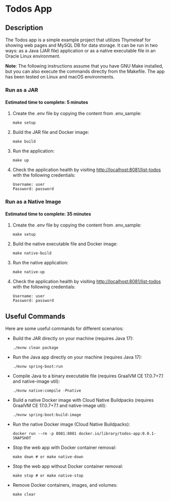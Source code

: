 # Todos App

## Description

The Todos app is a simple example project that utilizes Thymeleaf for showing web pages and MySQL DB for data storage. It can be run in two ways: as a Java (JAR file) application or as a native executable file in an Oracle Linux environment.

**Note**: The following instructions assume that you have GNU Make installed, but you can also execute the commands directly from the Makefile. The app has been tested on Linux and macOS environments.

### Run as a JAR

#### Estimated time to complete: 5 minutes

1. Create the .env file by copying the content from .env_sample:

   ```shell
   make setup
   ```

2. Build the JAR file and Docker image:

   ```shell
   make build
   ```

3. Run the application:

   ```shell
   make up
   ```

4. Check the application health by visiting [http://localhost:8081/list-todos](http://localhost:8081/list-todos) with the following credentials:

   ```
   Username: user
   Password: password
   ```

### Run as a Native Image

#### Estimated time to complete: 35 minutes

1. Create the .env file by copying the content from .env_sample:

   ```shell
   make setup
   ```

2. Build the native executable file and Docker image:

   ```shell
   make native-build
   ```

3. Run the native application:

   ```shell
   make native-up
   ```

4. Check the application health by visiting [http://localhost:8081/list-todos](http://localhost:8081/list-todos) with the following credentials:

   ```
   Username: user
   Password: password
   ```

## Useful Commands

Here are some useful commands for different scenarios:

- Build the JAR directly on your machine (requires Java 17):

  ```shell
  ./mvnw clean package
  ```

- Run the Java app directly on your machine (requires Java 17):

  ```shell
  ./mvnw spring-boot:run
  ```

- Compile Java to a binary executable file (requires GraalVM CE 17.0.7+7.1 and native-image util):

  ```shell
  ./mvnw native:compile -Pnative
  ```

- Build a native Docker image with Cloud Native Buildpacks (requires GraalVM CE 17.0.7+7.1 and native-image util):

  ```shell
  ./mvnw spring-boot:build-image
  ```

- Run the native Docker image (Cloud Native Buildpacks):

  ```shell
  docker run --rm -p 8081:8081 docker.io/library/todos-app:0.0.1-SNAPSHOT
  ```

- Stop the web app with Docker container removal:

  ```shell
  make down # or make native-down
  ```

- Stop the web app without Docker container removal:

  ```shell
  make stop # or make native-stop
  ```

- Remove Docker containers, images, and volumes:

  ```shell
  make clear
  ```

